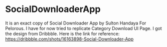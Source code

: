 # SocialDownloaderApp

It is an exact copy of Social Downloader App by Sulton Handaya For Pelorous.
I have for now tried to replicate Category Download UI Page.
I got the design from Dribbble. 
Here is the link for reference: https://dribbble.com/shots/16163898-Social-Downloader-App

